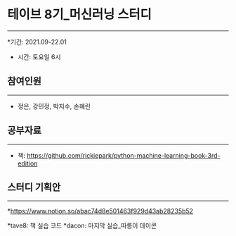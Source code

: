 # 테이브 8기_머신러닝 스터디
---
*기간: 2021.09-22.01
* 시간: 토요일 6시

## 참여인원
***
* 정은, 강민정, 박지수, 손혜린

## 공부자료
***
* 책: https://github.com/rickiepark/python-machine-learning-book-3rd-edition

## 스터디 기획안
***
*https://www.notion.so/abac74d8e501463f929d43ab28235b52

*tave8: 책 실습 코드
*dacon: 마지막 실습_따릉이 데이콘 


